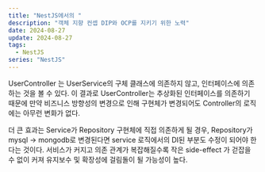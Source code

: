 ```yaml
---
title: "NestJS에서의 "
description: "객체 지향 컨셉 DIP와 OCP를 지키기 위한 노력"
date: 2024-08-27
update: 2024-08-27
tags:
  - NestJS
series: "NestJS"
---
```


UserController 는 UserService의 구체 클래스에 의존하지 않고, 인터페이스에 의존하는 것을 볼 수 있다.
이 결과로 UserController는 추상화된 인터페이스를 의존하기 때문에 만약 비즈니스 방향성의 변경으로 인해 구현체가 변경되어도 Controller의 로직에는 아무런 변화가 없다.

더 큰 효과는 Service가 Repository 구현체에 직접 의존하게 될 경우, Repository가 mysql -> mongodb로 변경된다면 service 로직에서의 DI된 부분도 수정이 되어야 한다는 것이다. 서비스가 커지고 의존 관계가 복잡해질수록 작은 side-effect 가 걷잡을 수 없이 커져 유지보수 및 확장성에 걸림돌이 될 가능성이 높다.
